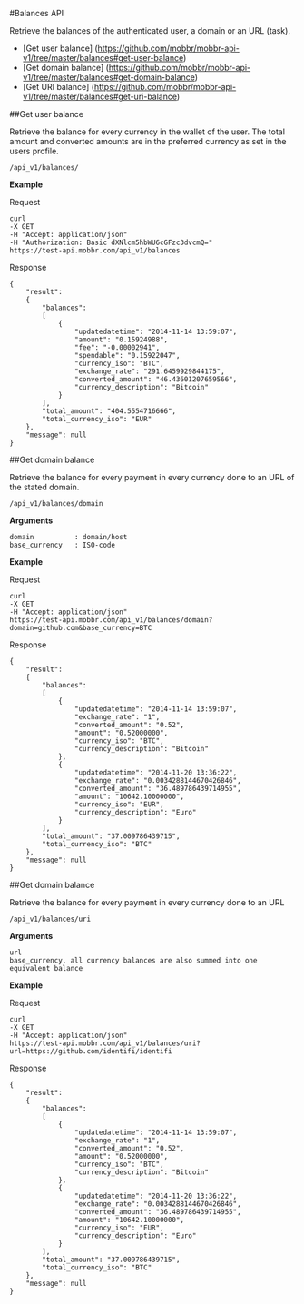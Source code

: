#Balances API

Retrieve the balances of the authenticated user, a domain or an URL (task).

- [Get user balance] (https://github.com/mobbr/mobbr-api-v1/tree/master/balances#get-user-balance)
- [Get domain balance] (https://github.com/mobbr/mobbr-api-v1/tree/master/balances#get-domain-balance)
- [Get URI balance] (https://github.com/mobbr/mobbr-api-v1/tree/master/balances#get-uri-balance)

##Get user balance

Retrieve the balance for every currency in the wallet of the user. The total amount and converted amounts are in the preferred currency as set in the users profile.

    /api_v1/balances/
    
**Example**

Request

    curl 
    -X GET 
    -H "Accept: application/json" 
    -H "Authorization: Basic dXNlcm5hbWU6cGFzc3dvcmQ=" 
    https://test-api.mobbr.com/api_v1/balances

Response

    {
        "result": 
        {
            "balances": 
            [
                {
                    "updatedatetime": "2014-11-14 13:59:07",
                    "amount": "0.15924988",
                    "fee": "-0.00002941",
                    "spendable": "0.15922047",
                    "currency_iso": "BTC",
                    "exchange_rate": "291.6459929844175",
                    "converted_amount": "46.43601207659566",
                    "currency_description": "Bitcoin"
                }
            ],
            "total_amount": "404.5554716666",
            "total_currency_iso": "EUR"
        },
        "message": null
    }

##Get domain balance

Retrieve the balance for every payment in every currency done to an URL of the stated domain. 

    /api_v1/balances/domain
    
**Arguments**

    domain          : domain/host 
    base_currency   : ISO-code
    
**Example**

Request

    curl 
    -X GET 
    -H "Accept: application/json" 
    https://test-api.mobbr.com/api_v1/balances/domain?domain=github.com&base_currency=BTC

Response

    {
        "result": 
        {
            "balances": 
            [
                {
                    "updatedatetime": "2014-11-14 13:59:07",
                    "exchange_rate": "1",
                    "converted_amount": "0.52",
                    "amount": "0.52000000",
                    "currency_iso": "BTC",
                    "currency_description": "Bitcoin"
                },
                {
                    "updatedatetime": "2014-11-20 13:36:22",
                    "exchange_rate": "0.0034288144670426846",
                    "converted_amount": "36.489786439714955",
                    "amount": "10642.10000000",
                    "currency_iso": "EUR",
                    "currency_description": "Euro"
                }
            ],
            "total_amount": "37.009786439715",
            "total_currency_iso": "BTC"
        },
        "message": null
    }
    
##Get domain balance

Retrieve the balance for every payment in every currency done to an URL 

    /api_v1/balances/uri
    
**Arguments**

    url              
    base_currency, all currency balances are also summed into one equivalent balance
    
**Example**

Request

    curl 
    -X GET 
    -H "Accept: application/json" 
    https://test-api.mobbr.com/api_v1/balances/uri?url=https://github.com/identifi/identifi

Response

    {
        "result": 
        {
            "balances": 
            [
                {
                    "updatedatetime": "2014-11-14 13:59:07",
                    "exchange_rate": "1",
                    "converted_amount": "0.52",
                    "amount": "0.52000000",
                    "currency_iso": "BTC",
                    "currency_description": "Bitcoin"
                },
                {
                    "updatedatetime": "2014-11-20 13:36:22",
                    "exchange_rate": "0.0034288144670426846",
                    "converted_amount": "36.489786439714955",
                    "amount": "10642.10000000",
                    "currency_iso": "EUR",
                    "currency_description": "Euro"
                }
            ],
            "total_amount": "37.009786439715",
            "total_currency_iso": "BTC"
        },
        "message": null
    }